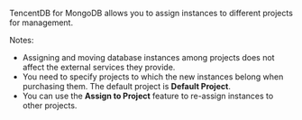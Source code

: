 TencentDB for MongoDB allows you to assign instances to different projects for management.

Notes:
- Assigning and moving database instances among projects does not affect the external services they provide.
- You need to specify projects to which the new instances belong when purchasing them. The default project is **Default Project**.
- You can use the **Assign to Project** feature to re-assign instances to other projects.



